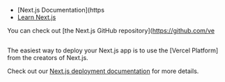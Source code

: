 


- [Next.js Documentation](https
- [Learn Next.js](https://nextjs.org/learn) 

You can check out [the Next.js GitHub repository](https://github.com/ve

## 

The easiest way to deploy your Next.js app is to use the [Vercel Platform] from the creators of Next.js.

Check out our [Next.js deployment documentation](https://nextjs.org/docs/deployment) for more details.
